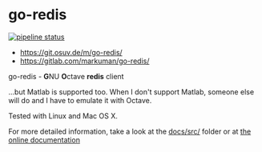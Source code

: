 # go-redis

[![pipeline status](https://gitlab.com/markuman/go-redis/badges/master/pipeline.svg)](https://gitlab.com/markuman/go-redis/commits/master)

* https://git.osuv.de/m/go-redis/
* https://gitlab.com/markuman/go-redis/

go-redis - **G**NU **O**ctave **redis** client

...but Matlab is supported too. When I don't support Matlab, someone else will do and I have to emulate it with Octave.

Tested with Linux and Mac OS X.

For more detailed information, take a look at the [docs/src/](docs/src) folder or at [the online documentation](https://markuman.gitlab.io/go-redis/)
